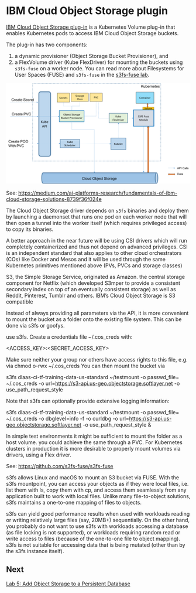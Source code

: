 # IBM Cloud Object Storage plugin

[IBM Cloud Object Storage plug-in](https://github.com/IBM/ibmcloud-object-storage-plugin/blob/master/README.md) is a Kubernetes Volume plug-in that enables Kubernetes pods to access IBM Cloud Object Storage buckets. 

The plug-in has two components: 
1. a dynamic provisioner (Object Storage Bucket Provisioner), and 
2. a FlexVolume driver (Kube FlexDriver) for mounting the buckets using `s3fs-fuse` on a worker node. You can read more about Filesystems for User Spaces (FUSE) and `s3fs-fuse` in the [s3fs-fuse lab](../fuse/README.md).

![IBM Cloud Object Storage plugin architecture](../../.gitbook/ibmcos-plugin-arch.png)

See: https://medium.com/ai-platforms-research/fundamentals-of-ibm-cloud-storage-solutions-8739f36f024e

The Cloud Object Storage driver depends on `s3fs` binaries and deploy them by launching a daemonset that runs one pod on each worker node that will then open a tunnel into the worker itself (which requires privileged access) to copy its binaries.

A better approach in the near future will be using CSI drivers which will run completely containerized and thus not depend on advanced privileges. CSI is an independent standard that also applies to other cloud orchestrators (COs) like Docker and Mesos and it will be used through the same Kubernetes primitives mentioned above (PVs, PVCs and storage classes)

S3, the Simple Storage Service, originated as Amazon. the central storage component for Netflix (which developed S3mper to provide a consistent secondary index on top of an eventually consistent storage) as well as Reddit, Pinterest, Tumblr and others.
IBM’s Cloud Object Storage is S3 compatible

Instead of always providing all parameters via the API, it is more convenient to mount the bucket as a folder onto the existing file system. This can be done via s3fs or goofys. 

use s3fs. Create a credentials file ~/.cos_creds with:

<ACCESS_KEY>:<SECRET_ACCESS_KEY>

Make sure neither your group nor others have access rights to this file, e.g. via chmod o-rwx ~/.cos_creds You can then mount the bucket via

s3fs dlaas-ci-tf-training-data-us-standard ~/testmount -o passwd_file= ~/.cos_creds -o url=https://s3-api.us-geo.objectstorage.softlayer.net -o use_path_request_style

Note that s3fs can optionally provide extensive logging information:

s3fs dlaas-ci-tf-training-data-us-standard ~/testmount -o passwd_file= ~/.cos_creds -o dbglevel=info -f -o curldbg -o url=https://s3-api.us-geo.objectstorage.softlayer.net -o use_path_request_style &

In simple test environments it might be sufficient to mount the folder as a host volume. you could achieve the same through a PVC. For Kubernetes clusters in production it is more desirable to properly mount volumes via drivers, using a Flex driver.

See: https://github.com/s3fs-fuse/s3fs-fuse

s3fs allows Linux and macOS to mount an S3 bucket via FUSE. With the s3fs mountpoint, you can access your objects as if they were local files, i.e. list them with ls, copy them with cp, and access them seamlessly from any application built to work with local files. Unlike many file-to-object solutions, s3fs maintains a one-to-one mapping of files to objects.

s3fs can yield good performance results when used with workloads reading or writing relatively large files (say, 20MB+) sequentially. On the other hand, you probably do not want to use s3fs with workloads accessing a database (as file locking is not supported), or workloads requiring random read or write access to files (because of the one-to-one file to object mapping). s3fs is not suitable for accessing data that is being mutated (other than by the s3fs instance itself).

## Next

[Lab 5: Add Object Storage to a Persistent Database](README.md)